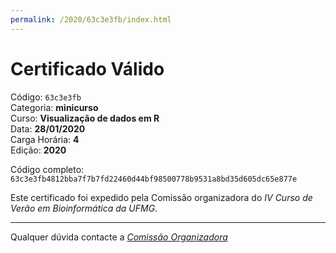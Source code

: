 ```yaml
---
permalink: /2020/63c3e3fb/index.html
---
```


# Certificado Válido

Código: `63c3e3fb`<br>
Categoria: **minicurso**<br>
Curso: **Visualização de dados em R**<br>
Data: **28/01/2020**<br>
Carga Horária: **4**<br>
Edição: **2020**<br>


Código completo: `63c3e3fb4812bba7f7b7fd22460d44bf98500778b9531a8bd35d605dc65e877e`


Este certificado foi expedido pela Comissão organizadora do *IV Curso de Verão em Bioinformática da UFMG*.

----

Qualquer dúvida contacte a [_Comissão Organizadora_](<mailto:cursobioinfoufmg@gmail.com$subject=[Certificados]>)

